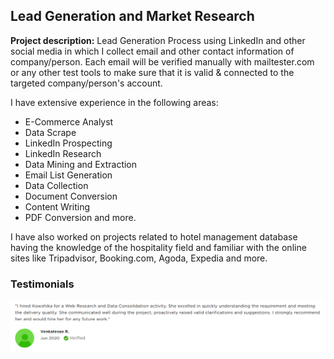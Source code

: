 ## Lead Generation and Market Research

**Project description:** 
Lead Generation Process using LinkedIn and other social media in which I collect email and other contact information of company/person. Each email will be verified manually with  mailtester.com or any other test tools to make sure that it is valid & connected to the targeted company/person's account.


I have extensive experience in the following areas:
  - E-Commerce Analyst
  - Data Scrape  
  - LinkedIn Prospecting
  - LinkedIn Research
  - Data Mining and Extraction
  - Email List Generation
  - Data Collection
  - Document Conversion
  - Content Writing
  - PDF Conversion and more.


I have also worked on projects related to hotel management database having the knowledge of the hospitality field and familiar with the online sites like Tripadvisor, Booking.com, Agoda, Expedia and more.


### Testimonials

<img src="images/testimonial1.png?raw=true"/>
